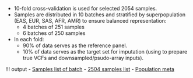 - 10-fold cross-validation is used for selected 2054 samples.
- Samples are distributed in 10 batches and stratified by superpopulation (EAS, EUR, SAS, AFR, AMR) to ensure balanced representation:
    - 4 batches of 251 samples
    - 6 batches of 250 samples
- In each fold:
    - 90% of data serves as the reference panel.
    - 10% of data serves as the target set for imputation (using to prepare true VCFs and downsampled/psudo-array inputs).

!!! output
    - [Samples list of batch][2]
    - [2504 samples list][8]
    - [Population meta][10]

[2]: https://github.com/KTest-VN/lps_paper/tree/main/support_data/sample_list
[8]: https://github.com/KTest-VN/lps_paper/blob/main/support_data/2504_samples.txt
[10]: https://github.com/KTest-VN/lps_paper/tree/main/support_data/2504_infos.tsv